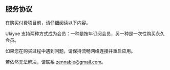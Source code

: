 ## 服务协议

在购买付费项目前，请仔细阅读以下内容。

Ukiyoe 支持两种方式成为会员：一种是按年订阅会员，另一种是一次性购买永久会员。

如果您在购买过程中遇到问题，请保持流畅网络连接并重启应用。

若依然无法解决，请联系 [zennable@gmail.com](mailto:zennable@gmail.com)。
